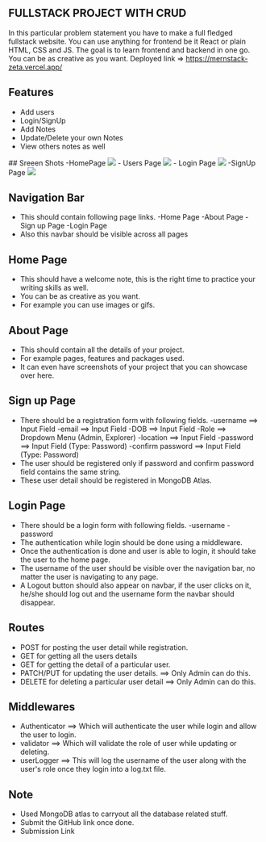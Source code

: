 ## FULLSTACK PROJECT WITH CRUD

In this particular problem statement you have to make a full fledged fullstack website. You can use anything for frontend be it React or plain HTML, CSS and JS. The goal is to learn frontend and backend in one go. You can be as creative as you want.
Deployed link => https://mernstack-zeta.vercel.app/
## Features
<ul>
<li>Add users</li>
<li>Login/SignUp</li>
<li>Add Notes</li>
<li>Update/Delete your own Notes</li>
<li>View others notes as well</li>
</ul>
## Sreeen Shots
  -HomePage
  <img src="https://user-images.githubusercontent.com/106643486/220140690-3d096cbf-b385-44e4-b525-dabac144e255.png">
  - Users Page
   <img src="https://user-images.githubusercontent.com/106643486/220140957-314eb5d6-1eb1-49ae-8099-c9bbc3b53f28.png">
  - Login Page
   <img src="https://user-images.githubusercontent.com/106643486/220141090-81c59a49-6858-460a-b775-4d4ba6242bda.png">
  -SignUp Page
  <img src="https://user-images.githubusercontent.com/106643486/220141179-0babad26-a48f-4b62-85f5-2aa4f1678c00.png">

## Navigation Bar

- This should contain following page links.
  -Home Page
  -About Page
  -Sign up Page
  -Login Page
- Also this navbar should be visible across all pages

## Home Page

- This should have a welcome note, this is the right time to practice your writing skills as well.
- You can be as creative as you want.
- For example you can use images or gifs.

## About Page

- This should contain all the details of your project.
- For example pages, features and packages used.
- It can even have screenshots of your project that you can showcase over here.

## Sign up Page

- There should be a registration form with following fields.
  -username ==> Input Field
  -email ==> Input Field
  -DOB ==> Input Field
  -Role ==> Dropdown Menu (Admin, Explorer)
  -location ==> Input Field
  -password ==> Input Field (Type: Password)
  -confirm password ==> Input Field (Type: Password)
- The user should be registered only if password and confirm password field contains the same string.
- These user detail should be registered in MongoDB Atlas.

## Login Page

- There should be a login form with following fields.
  -username
  -password
- The authentication while login should be done using a middleware.
- Once the authentication is done and user is able to login, it should take the user to the home page.
- The username of the user should be visible over the navigation bar, no matter the user is navigating to any page.
- A Logout button should also appear on navbar, if the user clicks on it, he/she should log out and the username form the navbar should disappear.

## Routes

- POST for posting the user detail while registration.
- GET for getting all the users details
- GET for getting the detail of a particular user.
- PATCH/PUT for updating the user details. ==> Only Admin can do this.
- DELETE for deleting a particular user detail ==> Only Admin can do this.

## Middlewares

- Authenticator ==> Which will authenticate the user while login and allow the user to login.
- validator ==> Which will validate the role of user while updating or deleting.
- userLogger ==> This will log the username of the user along with the user's role once they login into a log.txt file.

## Note

- Used MongoDB atlas to carryout all the database related stuff.
- Submit the GitHub link once done.
- Submission Link

